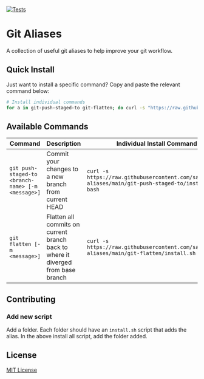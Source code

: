[![Tests](https://github.com/sartaj/git-aliases/actions/workflows/test.yml/badge.svg)](https://github.com/sartaj/git-aliases/actions/workflows/test.yml)

# Git Aliases

A collection of useful git aliases to help improve your git workflow.

## Quick Install

Just want to install a specific command? Copy and paste the relevant command below:

```bash
# Install individual commands
for a in git-push-staged-to git-flatten; do curl -s "https://raw.githubusercontent.com/sartaj/git-aliases/main/$a/install.sh" | bash; done
```

## Available Commands

| Command                                           | Description                                                                      | Individual Install Command                                                                                |
| ------------------------------------------------- | -------------------------------------------------------------------------------- | --------------------------------------------------------------------------------------------------------- |
| `git push-staged-to <branch-name> [-m <message>]` | Commit your changes to a new branch from current HEAD                            | `curl -s https://raw.githubusercontent.com/sartaj/git-aliases/main/git-push-staged-to/install.sh \| bash` |
| `git flatten [-m <message>]`                      | Flatten all commits on current branch back to where it diverged from base branch | `curl -s https://raw.githubusercontent.com/sartaj/git-aliases/main/git-flatten/install.sh \| bash`        |

## Contributing

### Add new script

Add a folder. Each folder should have an `install.sh` script that adds the alias. In the above install all script, add the folder added.

## License

[MIT License](LICENSE)
